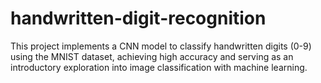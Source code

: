 # handwritten-digit-recognition
This project implements a CNN model to classify handwritten digits (0-9) using the MNIST dataset, achieving high accuracy and serving as an introductory exploration into image classification with machine learning.
